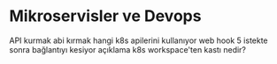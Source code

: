 # Mikroservisler ve Devops

API kurmak abi kırmak 
hangi k8s apilerini kullanıyor
web hook 5 istekte sonra bağlantıyı kesiyor
açıklama
k8s workspace'ten kastı nedir?
